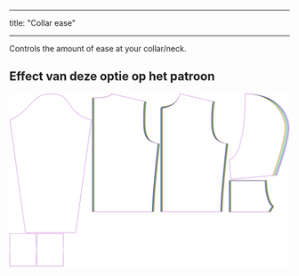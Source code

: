 - - -
title: "Collar ease"
- - -

Controls the amount of ease at your collar/neck.

## Effect van deze optie op het patroon

![This image shows the effect of this option by superimposing several variants that have a different value for this option](huey_collarease_sample.svg "Effect of this option on the pattern")
